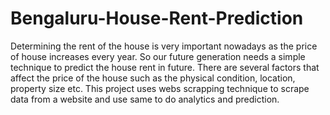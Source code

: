 # Bengaluru-House-Rent-Prediction
 
Determining the rent of the house is very important nowadays as the price of house increases every year. So our future generation needs a simple technique to predict the house rent in future. There are several factors that affect the price of the house such as the physical condition, location, property size etc. This project uses webs scrapping technique to scrape data from a website and use same to do analytics and prediction.
